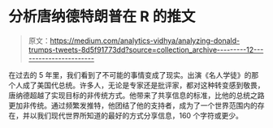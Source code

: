 # 分析唐纳德特朗普在 R 的推文

> 原文：<https://medium.com/analytics-vidhya/analyzing-donald-trumps-tweets-8d5f91773dd?source=collection_archive---------12----------------------->

在过去的 5 年里，我们看到了不可能的事情变成了现实。出演《名人学徒》的那个人成了美国代总统。许多人，无论是专家还是批评家，都对这种转变感到敬畏，唐纳德超越了实现目标的非传统方式。他带来了共享信息的标准，比他的总统之路更加非传统。通过频繁发推特，他团结了他的支持者，成为了一个世界范围内的存在，并以我们现代世界所知道的最好的方式分享信息，160 个字符或更少。